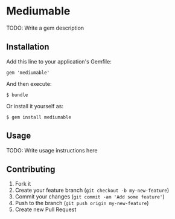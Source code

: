 # Mediumable

TODO: Write a gem description

## Installation

Add this line to your application's Gemfile:

    gem 'mediumable'

And then execute:

    $ bundle

Or install it yourself as:

    $ gem install mediumable

## Usage

TODO: Write usage instructions here

## Contributing

1. Fork it
2. Create your feature branch (`git checkout -b my-new-feature`)
3. Commit your changes (`git commit -am 'Add some feature'`)
4. Push to the branch (`git push origin my-new-feature`)
5. Create new Pull Request
